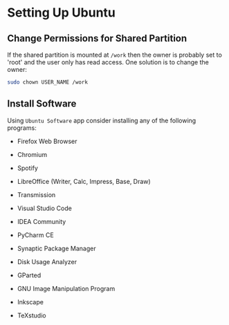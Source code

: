 # Setting Up Ubuntu

## Change Permissions for Shared Partition

If the shared partition is mounted at `/work` then the owner is probably set to 'root' and the user only has read access.
One solution is to change the owner:

```bash
sudo chown USER_NAME /work
```

## Install Software

Using `Ubuntu Software` app consider installing any of the following programs:

- Firefox Web Browser
- Chromium
- Spotify
- LibreOffice (Writer, Calc, Impress, Base, Draw)
- Transmission

- Visual Studio Code
- IDEA Community
- PyCharm CE

- Synaptic Package Manager
- Disk Usage Analyzer
- GParted

- GNU Image Manipulation Program
- Inkscape
- TeXstudio
